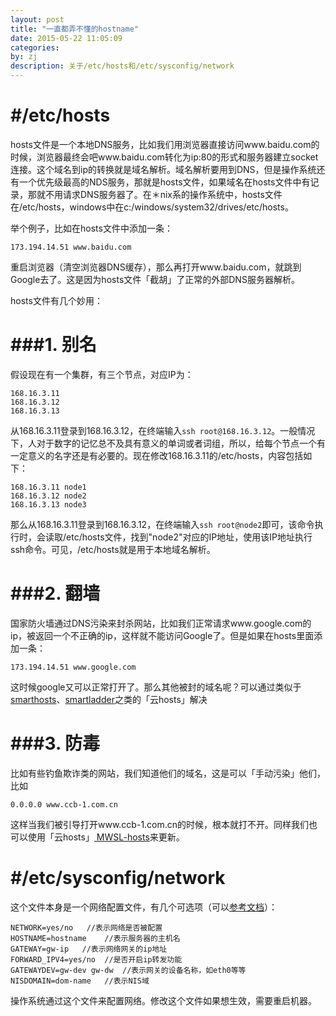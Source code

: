 ```yaml
---
layout: post
title: "一直都弄不懂的hostname"
date: 2015-05-22 11:05:09
categories: 
by: zj
description: 关于/etc/hosts和/etc/sysconfig/network
---
```


#  #/etc/hosts

hosts文件是一个本地DNS服务，比如我们用浏览器直接访问www.baidu.com的时候，浏览器最终会吧www.baidu.com转化为ip:80的形式和服务器建立socket连接。这个域名到ip的转换就是域名解析。域名解析要用到DNS，但是操作系统还有一个优先级最高的NDS服务，那就是hosts文件，如果域名在hosts文件中有记录，那就不用请求DNS服务器了。在＊nix系的操作系统中，hosts文件在/etc/hosts，windows中在c:/windows/system32/drives/etc/hosts。

举个例子，比如在hosts文件中添加一条：

	173.194.14.51 www.baidu.com

重启浏览器（清空浏览器DNS缓存），那么再打开www.baidu.com，就跳到Google去了。这是因为hosts文件「截胡」了正常的外部DNS服务器解析。

hosts文件有几个妙用：

#  ###1. 别名

假设现在有一个集群，有三个节点，对应IP为：

	168.16.3.11
	168.16.3.12
	168.16.3.13

从168.16.3.11登录到168.16.3.12，在终端输入`ssh root@168.16.3.12`。一般情况下，人对于数字的记忆总不及具有意义的单词或者词组，所以，给每个节点一个有一定意义的名字还是有必要的。现在修改168.16.3.11的/etc/hosts，内容包括如下：

	168.16.3.11 node1
	168.16.3.12 node2
	168.16.3.13 node3

那么从168.16.3.11登录到168.16.3.12，在终端输入`ssh root@node2`即可，该命令执行时，会读取/etc/hosts文件，找到"node2"对应的IP地址，使用该IP地址执行ssh命令。可见，/etc/hosts就是用于本地域名解析。

#  ###2. 翻墙

国家防火墙通过DNS污染来封杀网站，比如我们正常请求www.google.com的ip，被返回一个不正确的ip，这样就不能访问Google了。但是如果在hosts里面添加一条：

	173.194.14.51 www.google.com

这时候google又可以正常打开了。那么其他被封的域名呢？可以通过类似于[smarthosts](https://code.google.com/p/smarthosts/)、[smartladder](https://code.google.com/p/smartladder/)之类的「云hosts」解决

#  ###3. 防毒

比如有些钓鱼欺诈类的网站，我们知道他们的域名，这是可以「手动污染」他们，比如

	0.0.0.0 www.ccb-1.com.cn

这样当我们被引导打开www.ccb-1.com.cn的时候，根本就打不开。同样我们也可以使用「云hosts」[ MWSL-hosts](http://www.mwsl.org.cn/)来更新。


#  #/etc/sysconfig/network

这个文件本身是一个网络配置文件，有几个可选项（可以[参考文档](https://www.centos.org/docs/5/html/5.2/Deployment_Guide/s2-sysconfig-network.html)）：

	NETWORK=yes/no	 //表示网络是否被配置
	HOSTNAME=hostname	 //表示服务器的主机名
	GATEWAY=gw-ip	//表示网络网关的ip地址
	FORWARD_IPV4=yes/no	 //是否开启ip转发功能
	GATEWAYDEV=gw-dev gw-dw	 //表示网关的设备名称，如eth0等等
	NISDOMAIN=dom-name	 //表示NIS域

操作系统通过这个文件来配置网络。修改这个文件如果想生效，需要重启机器。
